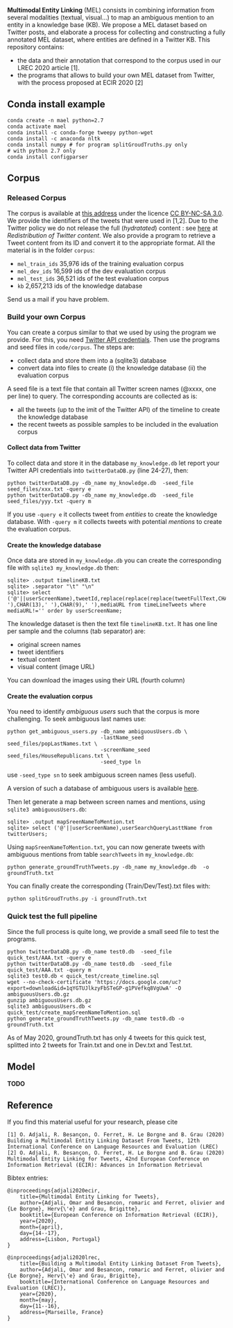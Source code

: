 
**Multimodal Entity Linking** (MEL) consists in combining information from several modalities (textual, visual...) to map an ambiguous mention to an entity in a knowledge base (KB). We propose a MEL dataset based on Twitter posts, and elaborate a process for collecting and constructing a fully annotated MEL dataset, where entities are defined in a Twitter KB. This repository contains:
- the data and their annotation that correspond to the corpus used in our LREC 2020 article [1].
- the programs that allows to build your own MEL dataset from Twitter, with the process proposed at ECIR 2020 [2]

## Conda install example
```
conda create -n mael python=2.7
conda activate mael
conda install -c conda-forge tweepy python-wget
conda install -c anaconda nltk
conda install numpy # for program splitGroudTruths.py only
# with python 2.7 only
conda install configparser
```

## Corpus

### Released Corpus
The corpus is available at [this address](https://drive.google.com/open?id=1kkRpVJpo-U6Gt_r4Ly-ciq4pAY03CoTg) under the licence [CC BY-NC-SA 3.0](https://creativecommons.org/licenses/by-nc-sa/3.0/).
We provide the identifiers of the tweets that were used in [1,2]. Due to the Twitter policy we do not release the full (*hydratated*) content : see [here](https://developer.twitter.com/en/developer-terms/more-on-restricted-use-cases) at *Redistribution of Twitter content*. We also provide a program to retrieve a Tweet content from its ID and convert it to the appropriate format. All the material is in the folder `corpus`:
- `mel_train_ids` 35,976 ids of the training evaluation corpus 
- `mel_dev_ids` 16,599 ids of the dev evaluation corpus 
- `mel_test_ids` 36,521 ids of the test evaluation corpus 
- `kb` 2,657,213 ids of the knowledge database

Send us a mail if you have problem.

### Build your own Corpus
You can create a corpus similar to that we used by using the program we provide. For this, you need [Twitter API credentials](https://developer.twitter.com/en.html). Then use the programs and seed files in `code/corpus`. The steps are:
- collect data and store them into a (sqlite3) database
- convert data into files to create (i) the knowledge database (ii) the evaluation corpus

A seed file is a text file that contain all Twitter screen names (@xxxx, one per line) to query. The corresponding accounts are collected as is:
- all the tweets (up to the imit of the Twitter API) of the timeline to create the knowledge database
- the recent tweets as possible samples to be included in the evaluation corpus

#### Collect data from Twitter
To collect data and store it in the database `my_knowledge.db` let report your Twitter API credentials into `twitterDataDB.py` (line 24-27), then:

```
python twitterDataDB.py -db_name my_knowledge.db  -seed_file seed_files/xxx.txt -query e
python twitterDataDB.py -db_name my_knowledge.db  -seed_file seed_files/yyy.txt -query m
```
If you use `-query e` it collects tweet from *entities* to create the knowledge database. With `-query m` it collects tweets with potential *mentions* to create the evaluation corpus.

#### Create the knowledge database
Once data are stored in `my_knowledge.db` you can create the corresponding file with `sqlite3 my_knowledge.db` then:
```
sqlite> .output timelineKB.txt
sqlite> .separator "\t" "\n"
sqlite> select ('@'||userScreenName),tweetId,replace(replace(replace(tweetFullText,CHAR(10),' '),CHAR(13),' '),CHAR(9),' '),mediaURL from timeLineTweets where mediaURL!='' order by userScreenName;

```
The knowledge dataset is then the text file `timelineKB.txt`. It has one line per sample and the columns (tab separator) are:
- original screen names
- tweet identifiers
- textual content
- visual content (image URL)

You can download the images using their URL (fourth column)

#### Create the evaluation corpus
You need to identify *ambiguous users* such that the corpus is more challenging. To seek ambiguous last names use:

```
python get_ambiguous_users.py -db_name ambiguousUsers.db \
                              -lastName_seed seed_files/popLastNames.txt \
                              -screenName_seed seed_files/HouseRepublicans.txt \
                              -seed_type ln
```
use `-seed_type sn` to seek ambiguous screen names (less useful).

A version of such a database of ambiguous users is available [here](https://drive.google.com/open?id=1qYGTUJlkzyFbSTeGP-g1PVefkq8VgUwA).

Then let generate a map between screen names and mentions, using `sqlite3 ambiguousUsers.db`:
```
sqlite> .output mapSreenNameToMention.txt
sqlite> select ('@'||userScreenName),userSearchQueryLasttName from twitterUsers;
```
Using `mapSreenNameToMention.txt`, you can now generate tweets with ambiguous mentions from table `searchTweets` in `my_knowledge.db`:
```
python generate_groundTruthTweets.py -db_name my_knowledge.db  -o groundTruth.txt
```

You can finally create the corresponding {Train/Dev/Test}.txt files with:

```
python splitGroudTruths.py -i groundTruth.txt
```

### Quick test the full pipeline
Since the full process is quite long, we provide a small seed file to test the programs. 

```
python twitterDataDB.py -db_name test0.db  -seed_file quick_test/AAA.txt -query e
python twitterDataDB.py -db_name test0.db  -seed_file quick_test/AAA.txt -query m
sqlite3 test0.db < quick_test/create_timeline.sql
wget --no-check-certificate 'https://docs.google.com/uc?export=download&id=1qYGTUJlkzyFbSTeGP-g1PVefkq8VgUwA' -O ambiguousUsers.db.gz
gunzip ambiguousUsers.db.gz
sqlite3 ambiguousUsers.db < quick_test/create_mapSreenNameToMention.sql
python generate_groundTruthTweets.py -db_name test0.db -o groundTruth.txt
```
As of May 2020, groundTruth.txt has only 4 tweets for this quick test, splitted into 2 tweets for Train.txt and one in Dev.txt and Test.txt.


## Model

**TODO**

## Reference
If you find this material useful for your research, please cite

```
[1] O. Adjali, R. Besançon, O. Ferret, H. Le Borgne and B. Grau (2020) Building a Multimodal Entity Linking Dataset From Tweets, 12th International Conference on Language Resources and Evaluation (LREC)
[2] O. Adjali, R. Besançon, O. Ferret, H. Le Borgne and B. Grau (2020) Multimodal Entity Linking for Tweets, 42nd European Conference on Information Retrieval (ECIR): Advances in Information Retrieval
```

Bibtex entries:
```
@inproceedings{adjali2020ecir,
    title={Multimodal Entity Linking for Tweets},
    author={Adjali, Omar and Besancon, romaric and Ferret, olivier and {Le Borgne}, Herv{\'e} and Grau, Brigitte},
    booktitle={European Conference on Information Retrieval (ECIR)},
    year={2020},
    month={april},
    day={14--17},
    address={Lisbon, Portugal}
}

@inproceedings{adjali2020lrec,
    title={Building a Multimodal Entity Linking Dataset From Tweets},
    author={Adjali, Omar and Besancon, romaric and Ferret, olivier and {Le Borgne}, Herv{\'e} and Grau, Brigitte},
    booktitle={International Conference on Language Resources and Evaluation (LREC)},
    year={2020},
    month={may},
    day={11--16},
    address={Marseille, France}
}
```
